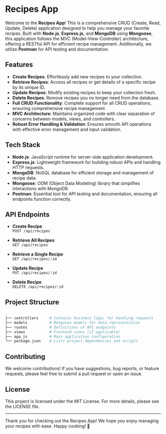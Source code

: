 # Recipes App

Welcome to the **Recipes App**! This is a comprehensive CRUD (Create, Read, Update, Delete) application designed to help you manage your favorite recipes. Built with **Node.js**, **Express.js**, and **MongoDB** using **Mongoose**, this application follows the MVC (Model-View-Controller) architecture, offering a RESTful API for efficient recipe management. Additionally, we utilize **Postman** for API testing and documentation.

## Features

- **Create Recipes**: Effortlessly add new recipes to your collection.
- **Retrieve Recipes**: Access all recipes or get details of a specific recipe by its unique ID.
- **Update Recipes**: Modify existing recipes to keep your collection fresh.
- **Delete Recipes**: Remove recipes you no longer need from the database.
- **Full CRUD Functionality**: Complete support for all CRUD operations, ensuring comprehensive recipe management.
- **MVC Architecture**: Maintains organized code with clear separation of concerns between models, views, and controllers.
- **Robust Error Handling & Validation**: Ensures smooth API operations with effective error management and input validation.

## Tech Stack

- **Node.js**: JavaScript runtime for server-side application development.
- **Express.js**: Lightweight framework for building robust APIs and handling HTTP requests.
- **MongoDB**: NoSQL database for efficient storage and management of recipe data.
- **Mongoose**: ODM (Object Data Modeling) library that simplifies interactions with MongoDB.
- **Postman**: Essential tool for API testing and documentation, ensuring all endpoints function correctly.

## API Endpoints

- **Create Recipe**  
  `POST /api/recipes`
  
- **Retrieve All Recipes**  
  `GET /api/recipes`
  
- **Retrieve a Single Recipe**  
  `GET /api/recipes/:id`
  
- **Update Recipe**  
  `PUT /api/recipes/:id`
  
- **Delete Recipe**  
  `DELETE /api/recipes/:id`

## Project Structure

```bash
.
├── controllers     # Contains business logic for handling requests
├── models          # Mongoose models for data representation
├── routes          # Definitions of API endpoints
├── views           # Frontend views (if applicable)
├── app.js          # Main application configuration
└── package.json    # Lists project dependencies and scripts
```

## Contributing

We welcome contributions! If you have suggestions, bug reports, or feature requests, please feel free to submit a pull request or open an issue.

## License

This project is licensed under the MIT License. For more details, please see the LICENSE file.

---

Thank you for checking out the Recipes App! We hope you enjoy managing your recipes with ease. Happy cooking! ️